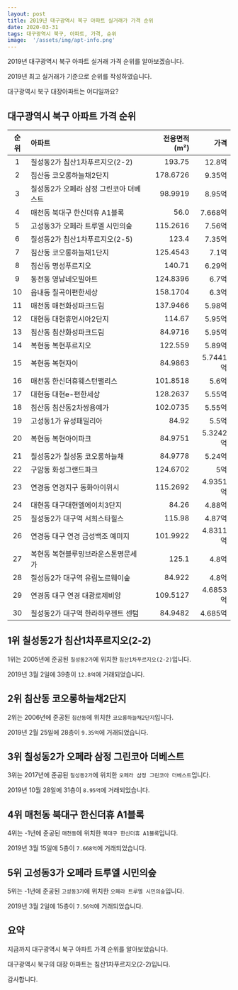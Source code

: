 ```yaml
---
layout: post
title: 2019년 대구광역시 북구 아파트 실거래가 가격 순위
date: 2020-03-31
tags: 대구광역시 북구, 아파트, 가격, 순위
image:  '/assets/img/apt-info.png'
---
```


2019년 대구광역시 북구 아파트 실거래 가격 순위를 알아보겠습니다.

2019년 최고 실거래가 기준으로 순위를 작성하였습니다.

대구광역시 북구 대장아파트는 어디일까요?

## 대구광역시 북구 아파트 가격 순위

|순위|아파트|전용면적(m²)|가격|
|:---:|:------|---:|---:|
|1|칠성동2가 침산1차푸르지오(2-2)|193.75|12.8억|
|2|침산동 코오롱하늘채2단지|178.6726|9.35억|
|3|칠성동2가 오페라 삼정 그린코아 더베스트|98.9919|8.95억|
|4|매천동 북대구 한신더휴 A1블록|56.0|7.668억|
|5|고성동3가 오페라 트루엘 시민의숲|115.2616|7.56억|
|6|칠성동2가 침산1차푸르지오(2-5)|123.4|7.35억|
|7|침산동 코오롱하늘채1단지|125.4543|7.1억|
|8|침산동 명성푸르지오|140.71|6.29억|
|9|동천동 영남네오빌아트|124.8396|6.7억|
|10|읍내동 칠곡이편한세상|158.1704|6.3억|
|11|매천동 매천화성파크드림|137.9466|5.98억|
|12|대현동 대현휴먼시아2단지|114.67|5.95억|
|13|침산동 침산화성파크드림|84.9716|5.95억|
|14|복현동 복현푸르지오|122.559|5.89억|
|15|복현동 복현자이|84.9863|5.7441억|
|16|매천동 한신더휴웨스턴팰리스|101.8518|5.6억|
|17|대현동 대현e-편한세상|128.2637|5.55억|
|18|침산동 침산동2차쌍용예가|102.0735|5.55억|
|19|고성동1가 유성패밀리아|84.92|5.5억|
|20|복현동 복현아이파크|84.9751|5.3242억|
|21|칠성동2가 칠성동 코오롱하늘채|84.9778|5.24억|
|22|구암동 화성그랜드파크|124.6702|5억|
|23|연경동 연경지구 동화아이위시|115.2692|4.9351억|
|24|대현동 대구대현엘에이치3단지|84.26|4.88억|
|25|칠성동2가 대구역 서희스타힐스|115.98|4.87억|
|26|연경동 대구 연경 금성백조 예미지|101.9922|4.8311억|
|27|복현동 복현블루밍브라운스톤명문세가|125.1|4.8억|
|28|칠성동2가 대구역 유림노르웨이숲|84.922|4.8억|
|29|연경동 대구 연경 대광로제비앙|109.5127|4.6853억|
|30|칠성동2가 대구역 한라하우젠트 센텀|84.9482|4.685억|



## 1위 칠성동2가 침산1차푸르지오(2-2)

1위는 2005년에 준공된 `칠성동2가`에 위치한 `침산1차푸르지오(2-2)`입니다.

2019년 3월 2일에 39층이 `12.8억`에 거래되었습니다.

<!-- * 카카오맵 - 지도퍼가기 -->
<!-- 1. 지도 노드 -->
<div id="daumRoughmapContainer1585859857729" class="root_daum_roughmap root_daum_roughmap_landing"></div>

<!--
	2. 설치 스크립트
	* 지도 퍼가기 서비스를 2개 이상 넣을 경우, 설치 스크립트는 하나만 삽입합니다.
-->
<script charset="UTF-8" class="daum_roughmap_loader_script" src="https://ssl.daumcdn.net/dmaps/map_js_init/roughmapLoader.js"></script>

<!-- 3. 실행 스크립트 -->
<script charset="UTF-8">
	new daum.roughmap.Lander({
		"timestamp" : "1585859857729",
		"key" : "xrvs",
		"mapWidth" : "320",
		"mapHeight" : "180"
	}).render();
</script>

## 2위 침산동 코오롱하늘채2단지

2위는 2006년에 준공된 `침산동`에 위치한 `코오롱하늘채2단지`입니다.

2019년 2월 25일에 28층이 `9.35억`에 거래되었습니다.

<!-- * 카카오맵 - 지도퍼가기 -->
<!-- 1. 지도 노드 -->
<div id="daumRoughmapContainer1585859834218" class="root_daum_roughmap root_daum_roughmap_landing"></div>

<!--
	2. 설치 스크립트
	* 지도 퍼가기 서비스를 2개 이상 넣을 경우, 설치 스크립트는 하나만 삽입합니다.
-->
<script charset="UTF-8" class="daum_roughmap_loader_script" src="https://ssl.daumcdn.net/dmaps/map_js_init/roughmapLoader.js"></script>

<!-- 3. 실행 스크립트 -->
<script charset="UTF-8">
	new daum.roughmap.Lander({
		"timestamp" : "1585859834218",
		"key" : "xrvq",
		"mapWidth" : "320",
		"mapHeight" : "180"
	}).render();
</script>

## 3위 칠성동2가 오페라 삼정 그린코아 더베스트

3위는 2017년에 준공된 `칠성동2가`에 위치한 `오페라 삼정 그린코아 더베스트`입니다.

2019년 10월 28일에 31층이 `8.95억`에 거래되었습니다.

<!-- * 카카오맵 - 지도퍼가기 -->
<!-- 1. 지도 노드 -->
<div id="daumRoughmapContainer1585859824122" class="root_daum_roughmap root_daum_roughmap_landing"></div>

<!--
	2. 설치 스크립트
	* 지도 퍼가기 서비스를 2개 이상 넣을 경우, 설치 스크립트는 하나만 삽입합니다.
-->
<script charset="UTF-8" class="daum_roughmap_loader_script" src="https://ssl.daumcdn.net/dmaps/map_js_init/roughmapLoader.js"></script>

<!-- 3. 실행 스크립트 -->
<script charset="UTF-8">
	new daum.roughmap.Lander({
		"timestamp" : "1585859824122",
		"key" : "xrvp",
		"mapWidth" : "320",
		"mapHeight" : "180"
	}).render();
</script>

## 4위 매천동 북대구 한신더휴 A1블록

4위는 -1년에 준공된 `매천동`에 위치한 `북대구 한신더휴 A1블록`입니다.

2019년 3월 15일에 5층이 `7.668억`에 거래되었습니다.

<!-- * 카카오맵 - 지도퍼가기 -->
<!-- 1. 지도 노드 -->
<div id="daumRoughmapContainer1585859814147" class="root_daum_roughmap root_daum_roughmap_landing"></div>

<!--
	2. 설치 스크립트
	* 지도 퍼가기 서비스를 2개 이상 넣을 경우, 설치 스크립트는 하나만 삽입합니다.
-->
<script charset="UTF-8" class="daum_roughmap_loader_script" src="https://ssl.daumcdn.net/dmaps/map_js_init/roughmapLoader.js"></script>

<!-- 3. 실행 스크립트 -->
<script charset="UTF-8">
	new daum.roughmap.Lander({
		"timestamp" : "1585859814147",
		"key" : "xrvo",
		"mapWidth" : "320",
		"mapHeight" : "180"
	}).render();
</script>

## 5위 고성동3가 오페라 트루엘 시민의숲

5위는 -1년에 준공된 `고성동3가`에 위치한 `오페라 트루엘 시민의숲`입니다.

2019년 3월 2일에 15층이 `7.56억`에 거래되었습니다.

<!-- * 카카오맵 - 지도퍼가기 -->
<!-- 1. 지도 노드 -->
<div id="daumRoughmapContainer1585859789882" class="root_daum_roughmap root_daum_roughmap_landing"></div>

<!--
	2. 설치 스크립트
	* 지도 퍼가기 서비스를 2개 이상 넣을 경우, 설치 스크립트는 하나만 삽입합니다.
-->
<script charset="UTF-8" class="daum_roughmap_loader_script" src="https://ssl.daumcdn.net/dmaps/map_js_init/roughmapLoader.js"></script>

<!-- 3. 실행 스크립트 -->
<script charset="UTF-8">
	new daum.roughmap.Lander({
		"timestamp" : "1585859789882",
		"key" : "xrvn",
		"mapWidth" : "320",
		"mapHeight" : "180"
	}).render();
</script>


## 요약

지금까지 대구광역시 북구 아파트 가격 순위를 알아보았습니다.

대구광역시 북구의 대장 아파트는 침산1차푸르지오(2-2)입니다.

감사합니다.

